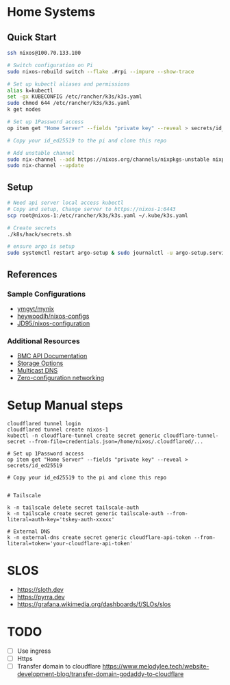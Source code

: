 # Home Systems



## Quick Start

```bash
ssh nixos@100.70.133.100

# Switch configuration on Pi
sudo nixos-rebuild switch --flake .#rpi --impure --show-trace

# Set up kubectl aliases and permissions
alias k=kubectl
set -gx KUBECONFIG /etc/rancher/k3s/k3s.yaml
sudo chmod 644 /etc/rancher/k3s/k3s.yaml
k get nodes

# Set up 1Password access
op item get "Home Server" --fields "private key" --reveal > secrets/id_ed25519

# Copy your id_ed25519 to the pi and clone this repo

# Add unstable channel
sudo nix-channel --add https://nixos.org/channels/nixpkgs-unstable nixpkgs-unstable
sudo nix-channel --update
```

## Setup

```bash
# Need api server local access kubectl
# Copy and setup, Change server to https://nixos-1:6443
scp root@nixos-1:/etc/rancher/k3s/k3s.yaml ~/.kube/k3s.yaml

# Create secrets
./k8s/hack/secrets.sh

# ensure argo is setup
sudo systemctl restart argo-setup & sudo journalctl -u argo-setup.service -f
```

## References

### Sample Configurations
- [ymgyt/mynix](https://github.com/ymgyt/mynix/blob/main/homeserver/modules/kubernetes/master.nix)
- [heywoodlh/nixos-configs](https://github.com/heywoodlh/nixos-configs/blob/master/nixos/roles/kubevirt-master.nix)
- [JD95/nixos-configuration](https://github.com/JD95/nixos-configuration/blob/main/containers/kube-master/flake.nix)

### Additional Resources
- [BMC API Documentation](https://docs.turingpi.com/docs/turing-pi2-bmc-api#flash--firmware)
- [Storage Options](https://docs.turingpi.com/docs/turing-pi2-kubernetes-cluster-storage#option-2-the-longhorn)
- [Multicast DNS](https://en.wikipedia.org/wiki/Multicast_DNS)
- [Zero-configuration networking](https://en.wikipedia.org/wiki/Zero-configuration_networking#DNS-SD)


# Setup Manual steps

```
cloudflared tunnel login
cloudflared tunnel create nixos-1
kubectl -n cloudflare-tunnel create secret generic cloudflare-tunnel-secret --from-file=credentials.json=/home/nixos/.cloudflared/...  

# Set up 1Password access
op item get "Home Server" --fields "private key" --reveal > secrets/id_ed25519

# Copy your id_ed25519 to the pi and clone this repo


# Tailscale

k -n tailscale delete secret tailscale-auth 
k -n tailscale create secret generic tailscale-auth --from-literal=auth-key='tskey-auth-xxxxx'

# External DNS
k -n external-dns create secret generic cloudflare-api-token --from-literal=token='your-cloudflare-api-token'
```

# SLOS

- https://sloth.dev
- https://pyrra.dev
- https://grafana.wikimedia.org/dashboards/f/SLOs/slos


# TODO

- [ ] Use ingress
- [ ] Https
- [ ] Transfer domain to cloudflare https://www.melodylee.tech/website-development-blog/transfer-domain-godaddy-to-cloudflare